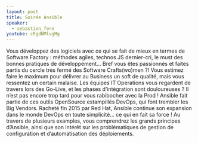 ```yaml
---
layout: post
title: Soirée Ansible
speaker:
  - sebastien_fere
youtube: cRgdNMlvgMg
---
```

Vous développez des logiciels avec ce qui se fait de mieux en termes de Software Factory : méthodes agiles, technos JS dernier-cri, le must des bonnes pratiques de développement… Bref vous êtes passionnés et faites partis du cercle très fermé des Software Crafts(wo)men ?!
Vous estimez faire le maximum pour délivrer au Business un soft de qualité, mais vous ressentez un certain malaise. Les équipes IT Operations vous regardent de travers lors des Go-Live, et les phases d’intégration sont douloureuses ?
Il n’est pas encore trop tard pour vous rabibocher avec la Prod !
Ansible fait partie de ces outils OpenSource estampillés DevOps, qui font trembler les Big Vendors. Racheté fin 2015 par Red Hat, Ansible continue son expansion dans le monde DevOps en toute simplicité… ce qui en fait sa force !
Au travers de plusieurs examples, vous comprendrez les grands principes d’Ansible, ainsi que son intérêt sur les problématiques de gestion de configuration et d’automatisation des déploiements.
